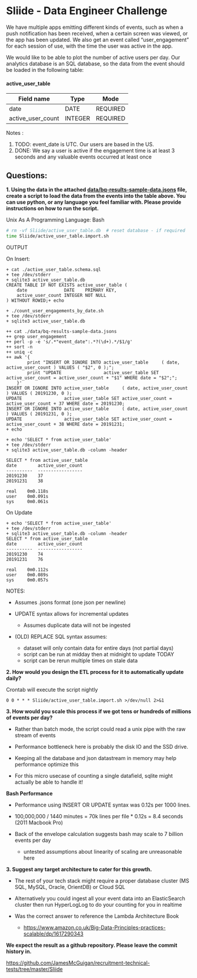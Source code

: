 # Sliide - Data Engineer Challenge

We have multiple apps emitting different kinds of events, such as when a push notification has been 
received, when a certain screen was viewed, or the app has been updated. We also get an event 
called “user_engagement” for each session of use, with the time the user was active in the app.

We would like to be able to plot the number of active users per day. Our analytics database is 
an SQL database, so the data from the event should be loaded in the following table:


#### active_user_table

| Field name        | Type    | Mode     |
| ----------------- | ------- | -------- |
| date              | DATE    | REQUIRED | 
| active_user_count | INTEGER | REQUIRED |


Notes :
1. TODO: event_date is UTC. Our users are based in the US.
2. DONE: We say a user is active if the engagement time is at least 3 seconds and any valuable
events occurred at least once
                    


## Questions:
 
**1. Using the data in the attached [data/bq-results-sample-data.jsons](data/bq-results-sample-data.jsons) file, 
create a script to load the data from the events into the table above. You can use python, or any language you 
feel familiar with. Please provide instructions on how to run the script.**


Unix As A Programming Language: Bash
```bash
# rm -vf Sliide/active_user_table.db  # reset database - if required
time Sliide/active_user_table.import.sh
```

OUTPUT

On Insert:
```
+ cat ./active_user_table.schema.sql
+ tee /dev/stderr
+ sqlite3 active_user_table.db
CREATE TABLE IF NOT EXISTS active_user_table (
    date              DATE    PRIMARY KEY,
    active_user_count INTEGER NOT NULL
) WITHOUT ROWID;+ echo

+ ./count_user_engagements_by_date.sh
+ tee /dev/stderr
+ sqlite3 active_user_table.db

++ cat ./data/bq-results-sample-data.jsons
++ grep user_engagement
++ perl -p -e 's/.*"event_date":.*?(\d+).*/$1/g'
++ sort -n
++ uniq -c
++ awk '{
        print "INSERT OR IGNORE INTO active_user_table     ( date, active_user_count ) VALUES ( "$2", 0 );";
        print "UPDATE                active_user_table SET active_user_count = active_user_count + "$1" WHERE date = "$2";";
    }'
INSERT OR IGNORE INTO active_user_table     ( date, active_user_count ) VALUES ( 20191230, 0 );
UPDATE                active_user_table SET active_user_count = active_user_count + 37 WHERE date = 20191230;
INSERT OR IGNORE INTO active_user_table     ( date, active_user_count ) VALUES ( 20191231, 0 );
UPDATE                active_user_table SET active_user_count = active_user_count + 38 WHERE date = 20191231;
+ echo

+ echo 'SELECT * from active_user_table'
+ tee /dev/stderr
+ sqlite3 active_user_table.db -column -header

SELECT * from active_user_table
date        active_user_count
----------  -----------------
20191230    37               
20191231    38               

real    0m0.118s
user    0m0.091s
sys     0m0.061s                                           
```

On Update
```
+ echo 'SELECT * from active_user_table'
+ tee /dev/stderr
+ sqlite3 active_user_table.db -column -header
SELECT * from active_user_table
date        active_user_count
----------  -----------------
20191230    74               
20191231    76               

real    0m0.112s
user    0m0.089s
sys     0m0.057s
```

NOTES: 

- Assumes .jsons format (one json per newline)

- UPDATE syntax allows for incremental updates
  - Assumes duplicate data will not be ingested 

- (OLD) REPLACE SQL syntax assumes:
  - dataset will only contain data for entire days (not partial days)
  - script can be run at midday then at midnight to update TODAY   
  - script can be rerun multiple times on stale data



**2. How would you design the ETL process for it to automatically update daily?**

Crontab will execute the script nightly 
```
0 0 * * * Sliide/active_user_table.import.sh >/dev/null 2>&1
```

**3. How would you scale this process if we got tens or hundreds of millions of events per day?**

- Rather than batch mode, the script could read a unix pipe with the raw stream of events

- Performance bottleneck here is probably the disk IO and the SSD drive. 

- Keeping all the database and json datastream in memory may help performance optimize this

- For this micro usecase of counting a single datafield, sqlite might actually be able to handle it!


**Bash Performance** 

- Performance using INSERT OR UPDATE syntax was 0.12s per 1000 lines.

- 100,000,000 / 1440 minutes = 70k lines per file * 0.12s = 8.4 seconds (2011 Macbook Pro)

- Back of the envelope calculation suggests bash may scale to 7 billion events per day 
  - untested assumptions about linearity of scaling are unreasonable here 



 
**3. Suggest any target architecture to cater for this growth.**

- The rest of your tech stack might require a proper database cluster (MS SQL, MySQL, Oracle, OrientDB) or Cloud SQL 

- Alternatively you could ingest all your event data into an ElasticSearch cluster then run HyperLogLog to do your counting for you in realtime

- Was the correct answer to reference the Lambda Architecture Book
  - https://www.amazon.co.uk/Big-Data-Principles-practices-scalable/dp/1617290343
  


**We expect the result as a github repository. Please leave the commit history in.**

https://github.com/JamesMcGuigan/recruitment-technical-tests/tree/master/Sliide

